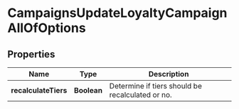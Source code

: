 

# CampaignsUpdateLoyaltyCampaignAllOfOptions


## Properties

| Name | Type | Description |
|------------ | ------------- | ------------- |
|**recalculateTiers** | **Boolean** | Determine if tiers should be recalculated or no. |



